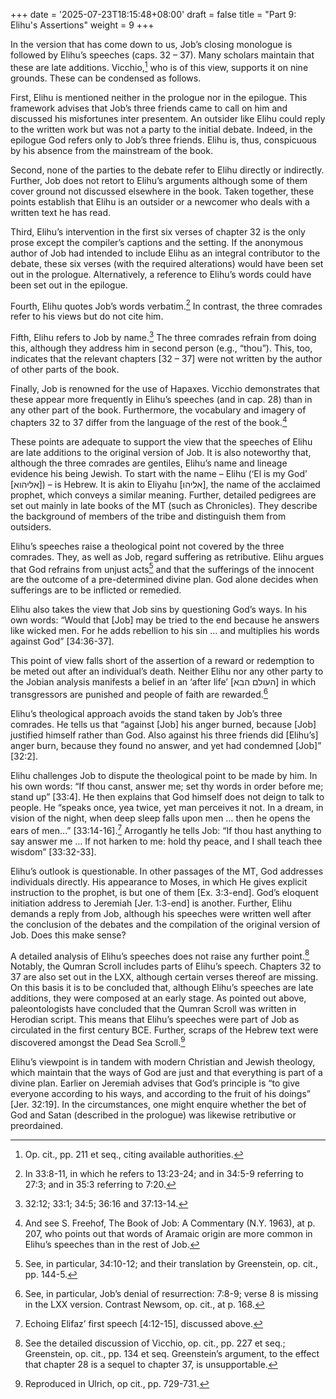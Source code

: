 +++
date = '2025-07-23T18:15:48+08:00'
draft = false
title = "Part 9: Elihu's Assertions"
weight = 9
+++


In the version that has come down to us, Job’s closing monologue is followed by Elihu’s speeches (caps. 32 – 37). Many scholars maintain that these are late additions. Vicchio,[^84] who is of this view, supports it on nine grounds. These can be condensed as follows.

First, Elihu is mentioned neither in the prologue nor in the epilogue.  This framework advises that Job’s three friends came to call on him and discussed his misfortunes inter presentem. An outsider like Elihu could reply to the written work but was not a party to the initial debate. Indeed, in the epilogue God refers only to Job’s three friends. Elihu is, thus, conspicuous by his absence from the mainstream of the book.

Second, none of the parties to the debate refer to Elihu directly or indirectly. Further, Job does not retort to Elihu’s arguments although some of them cover ground not discussed elsewhere in the book. Taken together, these points establish that Elihu is an outsider or a newcomer who deals with a written text he has read.

Third, Elihu’s intervention in the first six verses of chapter 32 is the only prose except the compiler’s captions and the setting. If the anonymous author of Job had intended to include Elihu as an integral contributor to the debate, these six verses (with the required alterations) would have been set out in the prologue. Alternatively, a reference to Elihu’s words could have been set out in the epilogue.

Fourth, Elihu quotes Job’s words verbatim.[^85] In contrast, the three comrades refer to his views but do not cite him.

Fifth, Elihu refers to Job by name.[^86]  The three comrades refrain from doing this, although they address him in second person (e.g., “thou”). This, too, indicates that the relevant chapters [32 – 37] were not written by the author of other parts of the book.

Finally, Job is renowned for the use of Hapaxes. Vicchio demonstrates that these appear more frequently in Elihu’s speeches (and in cap. 28) than in any other part of the book. Furthermore, the vocabulary and imagery of chapters 32 to 37 differ from the language of the rest of the book.[^87]

These points are adequate to support the view that the speeches of Elihu are late additions to the original version of Job. It is also noteworthy that, although the three comrades are gentiles, Elihu’s name and lineage evidence his being Jewish. To start with the name – Elihu (‘El is my God’ [אליהוא]) – is Hebrew. It is akin to Eliyahu [אליהו], the name of the acclaimed prophet, which conveys a similar meaning. Further, detailed pedigrees are set out mainly in late books of the MT (such as Chronicles). They describe the background of members of the tribe and distinguish them from outsiders.

Elihu’s speeches raise a theological point not covered by the three comrades. They, as well as Job, regard suffering as retributive. Elihu argues that God refrains from unjust acts[^88]  and that the sufferings of the innocent are the outcome of a pre-determined divine plan. God alone decides when sufferings are to be inflicted or remedied.

Elihu also takes the view that Job sins by questioning God’s ways. In his own words: “Would that [Job] may be tried to the end because he answers like wicked men. For he adds rebellion to his sin … and multiplies his words against God” [34:36-37].

This point of view falls short of the assertion of a reward or redemption to be  meted out after an individual’s  death. Neither Elihu nor any other party to the Jobian analysis manifests a belief in an ‘after life’ [העולם הבא] in which transgressors are punished and people of faith  are rewarded.[^89]

Elihu’s theological approach avoids the stand taken by Job’s three comrades. He tells us that “against [Job] his anger burned, because [Job] justified himself rather than God. Also against his three friends did [Elihu’s] anger burn, because they found no answer, and yet had condemned [Job]” [32:2].

Elihu challenges Job to dispute the theological point to be made by him. In his own words: “If thou canst, answer me; set thy words in order before me; stand up” [33:4]. He then explains that God himself does not deign to talk to people. He “speaks once, yea twice, yet man perceives it not. In a dream, in vision of the night, when deep sleep falls upon men … then he opens the ears of men…” [33:14-16].[^90] Arrogantly he tells Job: “If thou hast anything to say answer me … If not harken to me: hold thy peace, and I shall teach thee wisdom” [33:32-33].

Elihu’s outlook is questionable. In other passages of the MT, God addresses individuals directly. His appearance to Moses, in which He gives explicit instruction to the prophet, is but one of them [Ex. 3:3-end]. God’s eloquent initiation address to Jeremiah [Jer. 1:3-end] is another. Further, Elihu demands a reply from Job, although his speeches were  written well after the conclusion of the debates and the compilation of the original version of Job. Does this make sense?

A detailed analysis of Elihu’s speeches does not raise any further point.[^91] Notably, the Qumran Scroll includes parts of Elihu’s speech. Chapters 32 to 37 are also set out in the LXX, although certain verses thereof are missing. On this basis it is to be concluded that, although Elihu’s speeches are late additions, they were composed at an early stage. As pointed out above, paleontologists have concluded that the Qumran Scroll was written in Herodian script. This means that Elihu’s speeches were part of Job as circulated in the first century BCE. Further, scraps of the Hebrew text were discovered amongst the Dead Sea Scroll.[^92]

Elihu’s viewpoint is in tandem with modern Christian and Jewish theology, which maintain that the ways of God are just and that everything is part of a divine plan. Earlier on Jeremiah advises that God’s principle is “to give everyone according to his ways, and according to the fruit of his doings” [Jer. 32:19]. In the circumstances,  one might enquire whether the bet of God and Satan (described in the prologue) was likewise retributive or preordained.

[^84]: Op. cit., pp. 211 et seq., citing available authorities.

 

[^85]: In  33:8-11, in which he refers to 13:23-24; and in 34:5-9 referring to 27:3; and in 35:3 referring to 7:20.

                

[^86]: 32:12; 33:1; 34:5; 36:16 and 37:13-14.

 

[^87]: And see S. Freehof, The Book of Job: A Commentary (N.Y. 1963), at p. 207, who points out that words of Aramaic origin are more common in Elihu’s speeches than in the rest of Job.

 

[^88]: See, in particular, 34:10-12; and their translation by Greenstein, op. cit., pp. 144-5.

 

[^89]: See, in particular, Job’s denial of resurrection: 7:8-9; verse 8 is missing in the LXX version. Contrast Newsom, op. cit., at p. 168.

 

[^90]: Echoing Elifaz’ first speech [4:12-15], discussed above.

 

[^91]: See the detailed discussion of Vicchio, op. cit., pp. 227 et seq.; Greenstein, op. cit., pp. 134 et seq. Greenstein’s argument, to the effect that chapter 28 is a sequel to chapter 37, is unsupportable.

 

[^92]: Reproduced in Ulrich, op cit., pp. 729-731.